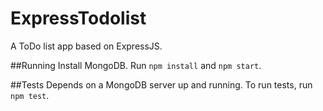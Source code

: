 # ExpressTodolist
A ToDo list app based on ExpressJS.

##Running
Install MongoDB. Run `npm install` and `npm start`.

##Tests
Depends on a MongoDB server up and running.
To run tests, run `npm test`.

